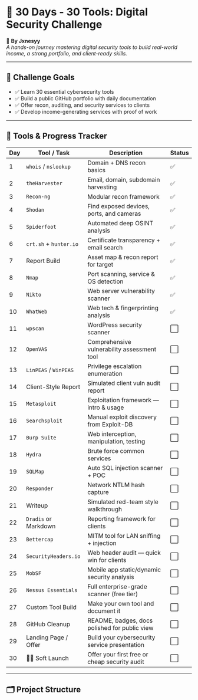 # 🚀 30 Days - 30 Tools: Digital Security Challenge

🔐 **By Jxnesyy**  
_A hands-on journey mastering digital security tools to build real-world income, a strong portfolio, and client-ready skills._

---

## 🎯 Challenge Goals
- ✅ Learn 30 essential cybersecurity tools
- ✅ Build a public GitHub portfolio with daily documentation
- ✅ Offer recon, auditing, and security services to clients
- ✅ Develop income-generating services with proof of work

---

## 📅 Tools & Progress Tracker

| Day | Tool / Task             | Description                                      | Status |
|-----|--------------------------|--------------------------------------------------|--------|
| 1   | `whois` / `nslookup`     | Domain + DNS recon basics                        | ✅     |
| 2   | `theHarvester`           | Email, domain, subdomain harvesting              | ✅     |
| 3   | `Recon-ng`               | Modular recon framework                          | ✅     |
| 4   | `Shodan`                 | Find exposed devices, ports, and cameras         | ✅     |
| 5   | `Spiderfoot`             | Automated deep OSINT analysis                    | ✅     |
| 6   | `crt.sh` + `hunter.io`   | Certificate transparency + email search          | ✅     |
| 7   | Report Build             | Asset map & recon report for target              | ✅     |
| 8   | `Nmap`                   | Port scanning, service & OS detection            | ✅     |
| 9   | `Nikto`                  | Web server vulnerability scanner                 | ✅     |
| 10  | `WhatWeb`                | Web tech & fingerprinting analysis               | ✅     |
| 11  | `wpscan`                 | WordPress security scanner                       | ⬜     |
| 12  | `OpenVAS`                | Comprehensive vulnerability assessment tool      | ⬜     |
| 13  | `LinPEAS` / `WinPEAS`    | Privilege escalation enumeration                 | ⬜     |
| 14  | Client-Style Report      | Simulated client vuln audit report               | ⬜     |
| 15  | `Metasploit`             | Exploitation framework — intro & usage           | ⬜     |
| 16  | `Searchsploit`           | Manual exploit discovery from Exploit-DB         | ⬜     |
| 17  | `Burp Suite`             | Web interception, manipulation, testing          | ⬜     |
| 18  | `Hydra`                  | Brute force common services                      | ⬜     |
| 19  | `SQLMap`                 | Auto SQL injection scanner + POC                 | ⬜     |
| 20  | `Responder`              | Network NTLM hash capture                        | ⬜     |
| 21  | Writeup                  | Simulated red-team style walkthrough             | ⬜     |
| 22  | `Dradis` or Markdown     | Reporting framework for clients                  | ⬜     |
| 23  | `Bettercap`              | MITM tool for LAN sniffing + injection           | ⬜     |
| 24  | `SecurityHeaders.io`     | Web header audit — quick win for clients         | ⬜     |
| 25  | `MobSF`                  | Mobile app static/dynamic security analysis      | ⬜     |
| 26  | `Nessus Essentials`      | Full enterprise-grade scanner (free tier)        | ⬜     |
| 27  | Custom Tool Build        | Make your own tool and document it               | ⬜     |
| 28  | GitHub Cleanup           | README, badges, docs polished for public view    | ⬜     |
| 29  | Landing Page / Offer     | Build your cybersecurity service presentation    | ⬜     |
| 30  | 🧑‍💻 Soft Launch          | Offer your first free or cheap security audit    | ⬜     |

---

## 🗂️ Project Structure

